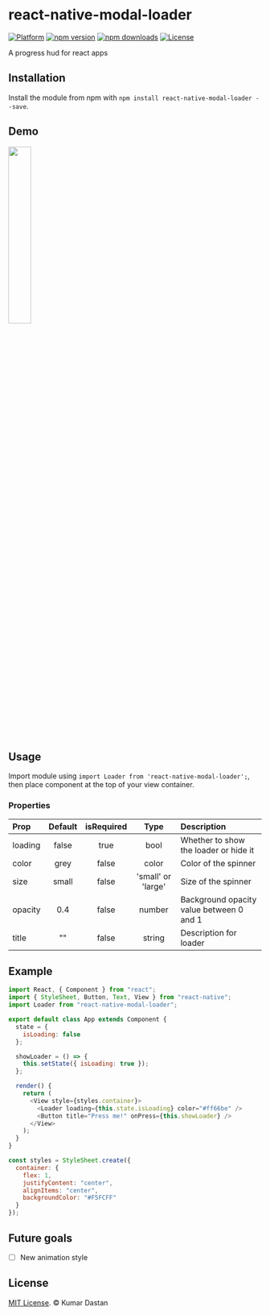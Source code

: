 # react-native-modal-loader

[![Platform](https://img.shields.io/badge/platform-react--native-lightgrey.svg)](http://facebook.github.io/react-native/)
[![npm version](http://img.shields.io/npm/v/react-native-modal-loader.svg)](https://www.npmjs.com/package/react-native-modal-loader)
[![npm downloads](https://img.shields.io/npm/dm/react-native-modal-loader.svg?update=7)](http://badge.fury.io/js/react-native-modal-loader)
[![License](https://img.shields.io/badge/license-MIT-blue.svg)](https://raw.github.com/testshallpass/react-native-dropdownalert/master/LICENSE)

A progress hud for react apps

## Installation

Install the module from npm with `npm install react-native-modal-loader --save`.

## Demo

<img src="https://github.com/kdastan/react-native-modal-loader/blob/master/demo/demonstration.gif" width="30%" />

## Usage

Import module using `import Loader from 'react-native-modal-loader';`, then place component at the top of your view container.

### Properties

| Prop    | Default | isRequired |        Type        | Description                              |
| :------ | :-----: | :--------: | :----------------: | :--------------------------------------- |
| loading |  false  |    true    |        bool        | Whether to show the loader or hide it    |
| color   |  grey   |   false    |       color        | Color of the spinner                     |
| size    |  small  |   false    | 'small' or 'large' | Size of the spinner                      |
| opacity |   0.4   |   false    |       number       | Background opacity value between 0 and 1 |
| title   |   ""    |   false    |       string       | Description for loader                   |

## Example

```js
import React, { Component } from "react";
import { StyleSheet, Button, Text, View } from "react-native";
import Loader from "react-native-modal-loader";

export default class App extends Component {
  state = {
    isLoading: false
  };

  showLoader = () => {
    this.setState({ isLoading: true });
  };

  render() {
    return (
      <View style={styles.container}>
        <Loader loading={this.state.isLoading} color="#ff66be" />
        <Button title="Press me!" onPress={this.showLoader} />
      </View>
    );
  }
}

const styles = StyleSheet.create({
  container: {
    flex: 1,
    justifyContent: "center",
    alignItems: "center",
    backgroundColor: "#F5FCFF"
  }
});
```

## Future goals

- [ ] New animation style

## License

[MIT License](http://opensource.org/licenses/mit-license.html). © Kumar Dastan
